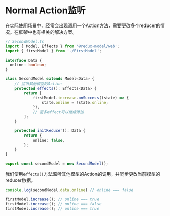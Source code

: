 # Normal Action监听
在实际使用场景中，经常会出现调用一个Action方法，需要更改多个reducer的情况。在框架中也有相关的解决方案。

```typescript
// SecondModel.ts
import { Model, Effects } from '@redux-model/web';
import { firstModel } from './FirstModel';

interface Data {
  online: boolean;
}

class SecondModel extends Model<Data> {
    // 监听其他模型的Action
    protected effects(): Effects<Data> {
        return [
            firstModel.increase.onSuccess((state) => {
                state.online = !state.online;
            }),
            // 更多effect可以继续添加
        ];
    }

    protected initReducer(): Data {
        return {
            online: false,
        };
    }
}

export const secondModel = new SecondModel();
```
我们使用`effects()`方法监听其他模型的Action的调用，并同步更改当前模型的reducer数据。

```typescript
console.log(secondModel.data.online) // online === false

firstModel.increase(); // online === true
firstModel.increase(); // online === false
firstModel.increase(); // online === true
```
